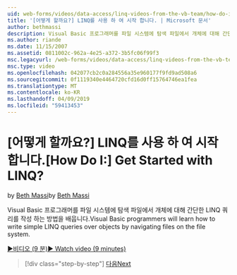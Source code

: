 ```yaml
---
uid: web-forms/videos/data-access/linq-videos-from-the-vb-team/how-do-i-get-started-with-linq
title: '[어떻게 할까요?] LINQ를 사용 하 여 시작 합니다. | Microsoft 문서'
author: bethmassi
description: Visual Basic 프로그래머를 파일 시스템에 탐색 파일에서 개체에 대해 간단한 LINQ 쿼리를 작성 하는 방법을 배웁니다.
ms.author: riande
ms.date: 11/15/2007
ms.assetid: 0811002c-962a-4e25-a372-3b5fc06f99f3
msc.legacyurl: /web-forms/videos/data-access/linq-videos-from-the-vb-team/how-do-i-get-started-with-linq
msc.type: video
ms.openlocfilehash: 042077cb2c0a284556a35e960177f9fd9ad508a6
ms.sourcegitcommit: 0f1119340e4464720cfd16d0ff15764746ea1fea
ms.translationtype: MT
ms.contentlocale: ko-KR
ms.lasthandoff: 04/09/2019
ms.locfileid: "59413453"
---
```

# <a name="how-do-i-get-started-with-linq"></a><span data-ttu-id="6b280-104">[어떻게 할까요?] LINQ를 사용 하 여 시작 합니다.</span><span class="sxs-lookup"><span data-stu-id="6b280-104">[How Do I:] Get Started with LINQ?</span></span>

<span data-ttu-id="6b280-105">by [Beth Massi](https://github.com/bethmassi)</span><span class="sxs-lookup"><span data-stu-id="6b280-105">by [Beth Massi](https://github.com/bethmassi)</span></span>

<span data-ttu-id="6b280-106">Visual Basic 프로그래머를 파일 시스템에 탐색 파일에서 개체에 대해 간단한 LINQ 쿼리를 작성 하는 방법을 배웁니다.</span><span class="sxs-lookup"><span data-stu-id="6b280-106">Visual Basic programmers will learn how to write simple LINQ queries over objects by navigating files on the file system.</span></span>

[<span data-ttu-id="6b280-107">&#9654;비디오 (9 분)</span><span class="sxs-lookup"><span data-stu-id="6b280-107">&#9654; Watch video (9 minutes)</span></span>](https://channel9.msdn.com/Blogs/ASP-NET-Site-Videos/how-do-i-get-started-with-linq)

> [!div class="step-by-step"]
> [<span data-ttu-id="6b280-108">다음</span><span class="sxs-lookup"><span data-stu-id="6b280-108">Next</span></span>](how-do-i-perform-group-and-aggregate-queries.md)
